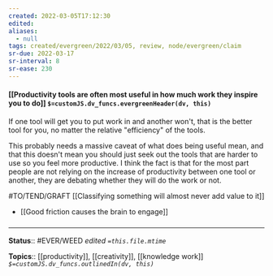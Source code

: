 ```yaml
---
created: 2022-03-05T17:12:30 
edited: 
aliases:
  - null
tags: created/evergreen/2022/03/05, review, node/evergreen/claim
sr-due: 2022-03-17
sr-interval: 8
sr-ease: 230
---
```


#### [[Productivity tools are often most useful in how much work they inspire you to do]] `$=customJS.dv_funcs.evergreenHeader(dv, this)`

If one tool will get you to put work in and another won't, that is the better tool for you, no matter the relative "efficiency" of the tools.

This probably needs a massive caveat of what does being useful mean, and that this doesn't mean you should just seek out the tools that are harder to use so you feel more productive. I think the fact is that for the most part people are not relying on the increase of productivity between one tool or another, they are debating whether they will do the work or not.

#TO/TEND/GRAFT [[Classifying something will almost never add value to it]]
- [[Good friction causes the brain to engage]]

### <hr class="footnote"/>

**Status**:: #EVER/WEED 
*edited `=this.file.mtime`*

**Topics**:: [[productivity]], [[creativity]], [[knowledge work]]
*`$=customJS.dv_funcs.outlinedIn(dv, this)`*
